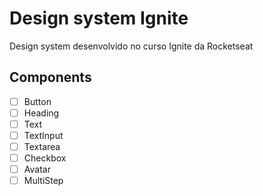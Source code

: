 # Design system Ignite

Design system desenvolvido no curso Ignite da Rocketseat

## Components

- [ ] Button
- [ ] Heading
- [ ] Text
- [ ] TextInput
- [ ] Textarea
- [ ] Checkbox
- [ ] Avatar
- [ ] MultiStep
